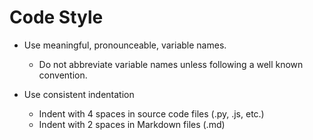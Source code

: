 # Code Style

- Use meaningful, pronounceable, variable names.
  - Do not abbreviate variable names unless following a well known convention.

- Use consistent indentation
  - Indent with 4 spaces in source code files (.py, .js, etc.)
  - Indent with 2 spaces in Markdown files (.md)
